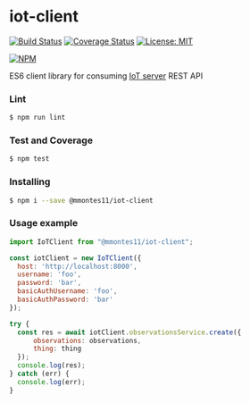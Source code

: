 # iot-client

[![Build Status](https://travis-ci.org/mmontes11/iot-client.svg?branch=develop)](https://travis-ci.org/mmontes11/iot-client)
[![Coverage Status](https://coveralls.io/repos/github/mmontes11/iot-client/badge.svg?branch=develop)](https://coveralls.io/github/mmontes11/iot-client?branch=develop)
[![License: MIT](https://img.shields.io/badge/License-MIT-yellow.svg)](https://opensource.org/licenses/MIT)

[![NPM](https://nodei.co/npm/@mmontes11/iot-client.png)](https://nodei.co/npm/@mmontes11/iot-client)

ES6 client library for consuming [IoT server](https://github.com/mmontes11/iot-server) REST API

### Lint

```bash
$ npm run lint
```

### Test and Coverage

```bash
$ npm test
```

### Installing

```bash
$ npm i --save @mmontes11/iot-client
```

### Usage example

```javascript
import IoTClient from "@mmontes11/iot-client";

const iotClient = new IoTClient({
  host: 'http://localhost:8000',
  username: 'foo',
  password: 'bar',
  basicAuthUsername: 'foo',
  basicAuthPassword: 'bar'
});

try {
  const res = await iotClient.observationsService.create({
      observations: observations,
      thing: thing
  });
  console.log(res);
} catch (err) {
  console.log(err);
}
```
